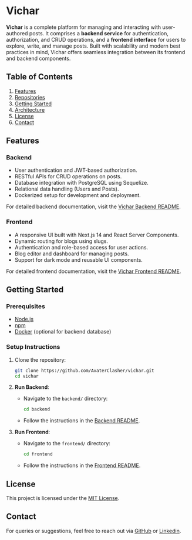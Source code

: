 # Vichar

**Vichar** is a complete platform for managing and interacting with user-authored posts. It comprises a **backend service** for authentication, authorization, and CRUD operations, and a **frontend interface** for users to explore, write, and manage posts. Built with scalability and modern best practices in mind, Vichar offers seamless integration between its frontend and backend components.

## Table of Contents

1. [Features](#features)  
2. [Repositories](#repositories)  
3. [Getting Started](#getting-started)  
4. [Architecture](#architecture)  
5. [License](#license)  
6. [Contact](#contact)  

## Features

### Backend

- User authentication and JWT-based authorization.
- RESTful APIs for CRUD operations on posts.
- Database integration with PostgreSQL using Sequelize.
- Relational data handling (Users and Posts).
- Dockerized setup for development and deployment.

For detailed backend documentation, visit the [Vichar Backend README](./backend/README.md).

### Frontend

- A responsive UI built with Next.js 14 and React Server Components.
- Dynamic routing for blogs using slugs.
- Authentication and role-based access for user actions.
- Blog editor and dashboard for managing posts.
- Support for dark mode and reusable UI components.

For detailed frontend documentation, visit the [Vichar Frontend README](./frontend/README.md).

## Getting Started

### Prerequisites

- [Node.js](https://nodejs.org/)
- [npm](https://www.npmjs.com/)
- [Docker](https://www.docker.com/) (optional for backend database)

### Setup Instructions

1. Clone the repository:

   ```bash
   git clone https://github.com/AvaterClasher/vichar.git
   cd vichar
   ```

2. **Run Backend**:
   - Navigate to the `backend/` directory:
     ```bash
     cd backend
     ```
   - Follow the instructions in the [Backend README](./backend/README.md).

3. **Run Frontend**:
   - Navigate to the `frontend/` directory:
     ```bash
     cd frontend
     ```
   - Follow the instructions in the [Frontend README](./frontend/README.md).

## License

This project is licensed under the [MIT License](LICENSE).

## Contact

For queries or suggestions, feel free to reach out via [GitHub](https://github.com/AvaterClasher) or [Linkedin](https://linkedin.com/in/soumyadip-moni).